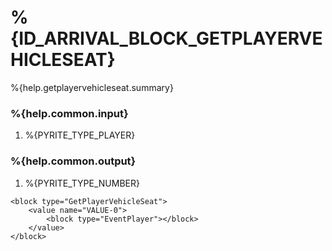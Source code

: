 # %{ID_ARRIVAL_BLOCK_GETPLAYERVEHICLESEAT}

%{help.getplayervehicleseat.summary}

### %{help.common.input}

1. %{PYRITE_TYPE_PLAYER}

### %{help.common.output}

1. %{PYRITE_TYPE_NUMBER}

```
<block type="GetPlayerVehicleSeat">
    <value name="VALUE-0">
        <block type="EventPlayer"></block>
    </value>
</block>
```